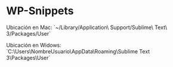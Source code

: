 # WP-Snippets

<p>Ubicación en Mac: `~/Library/Application\ Support/Sublime\ Text\ 3/Packages/User`</p>
<p>Ubicación en Widows: `C:\Users\NombreUsuario\AppData\Roaming\Sublime Text 3\Packages\User`</p>

